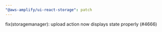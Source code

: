 ```yaml
---
"@aws-amplify/ui-react-storage": patch
---
```


fix(storagemanager): upload action now displays state properly (#4666)
